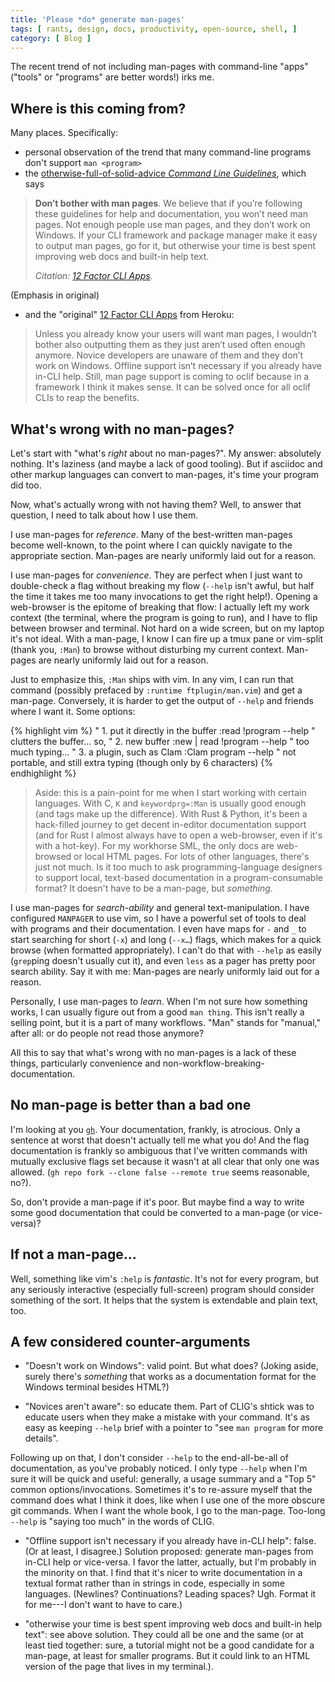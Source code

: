 ```yaml
---
title: 'Please *do* generate man-pages'
tags: [ rants, design, docs, productivity, open-source, shell, ]
category: [ Blog ]
---
```


The recent trend of not including man-pages with command-line "apps" ("tools" or
"programs" are better words!) irks me.

## Where is this coming from?

Many places. Specifically:

- personal observation of the trend that many command-line programs don't
support `man <program>`
- the [otherwise-full-of-solid-advice *Command Line
Guidelines*](https://clig.dev/), which says

> **Don’t bother with man pages**. We believe that if you’re following these
> guidelines for help and documentation, you won’t need man pages. Not enough
> people use man pages, and they don’t work on Windows. If your CLI framework
> and package manager make it easy to output man pages, go for it, but otherwise
> your time is best spent improving web docs and built-in help text.
>
> *Citation: [12 Factor CLI Apps](https://medium.com/@jdxcode/12-factor-cli-apps-dd3c227a0e46).*

(Emphasis in original)

- and the "original" [12 Factor CLI
Apps](https://medium.com/@jdxcode/12-factor-cli-apps-dd3c227a0e46) from Heroku:

> Unless you already know your users will want man pages, I wouldn’t bother also
> outputting them as they just aren’t used often enough anymore. Novice
> developers are unaware of them and they don’t work on Windows. Offline support
> isn’t necessary if you already have in-CLI help. Still, man page support is
> coming to oclif because in a framework I think it makes sense. It can be
> solved once for all oclif CLIs to reap the benefits.

## What's wrong with no man-pages?

Let's start with "what's *right* about no man-pages?". My answer: absolutely
nothing. It's laziness (and maybe a lack of good tooling). But if asciidoc and
other markup languages can convert to man-pages, it's time your program did too.

Now, what's actually wrong with not having them? Well, to answer that question,
I need to talk about how I use them.

I use man-pages for *reference*. Many of the best-written man-pages become
well-known, to the point where I can quickly navigate to the appropriate
section. Man-pages are nearly uniformly laid out for a reason.

I use man-pages for *convenience*. They are perfect when I just want to
double-check a flag without breaking my flow (`--help` isn't awful, but half the
time it takes me too many invocations to get the right help!). Opening a
web-browser is the epitome of breaking that flow: I actually left my work
context (the terminal, where the program is going to run), and I have to flip
between browser and terminal. Not hard on a wide screen, but on my laptop it's
not ideal. With a man-page, I know I can fire up a tmux pane or vim-split (thank
you, `:Man`) to browse without disturbing my current context. Man-pages are
nearly uniformly laid out for a reason.

Just to emphasize this, `:Man` ships with vim. In any vim, I can run that
command (possibly prefaced by `:runtime ftplugin/man.vim`) and get a man-page.
Conversely, it is harder to get the output of `--help` and friends where I want
it. Some options:

{% highlight vim %}
" 1. put it directly in the buffer
:read !program --help
" clutters the buffer… so,
" 2. new buffer
:new | read !program --help
" too much typing…
" 3. a plugin, such as Clam
:Clam program --help
" not portable, and still extra typing (though only by 6 characters)
{% endhighlight %}

> Aside: this is a pain-point for me when I start working with certain
> languages. With C, `K` and `keywordprg=:Man` is usually good enough (and tags
> make up the difference). With Rust & Python, it's been a hack-filled journey
> to get decent in-editor documentation support (and for Rust I almost always
> have to open a web-browser, even if it's with a hot-key). For my workhorse
> SML, the only docs are web-browsed or local HTML pages. For lots of other
> languages, there's just not much. Is it too much to ask programming-language
> designers to support local, text-based documentation in a program-consumable
> format? It doesn't have to be a man-page, but *something*.

I use man-pages for *search-ability* and general text-manipulation. I have
configured `MANPAGER` to use vim, so I have a powerful set of tools to deal
with programs and their documentation. I even have maps for `-` and `_` to start
searching for short (`-x`) and long (`--x…`) flags, which makes for a quick
browse (when formatted appropriately). I can't do that with `--help` as easily
(`grep`ping doesn't usually cut it), and even `less` as a pager has pretty poor
search ability. Say it with me: Man-pages are nearly uniformly laid out for a
reason.

Personally, I use man-pages to *learn*. When I'm not sure how something works, I
can usually figure out from a good `man thing`. This isn't really a selling
point, but it is a part of many workflows. "Man" stands for "manual," after all:
or do people not read those anymore?

All this to say that what's wrong with no man-pages is a lack of these things,
particularly convenience and non-workflow-breaking-documentation.

## No man-page is better than a bad one

I'm looking at you [`gh`](https://cli.github.com). Your documentation, frankly,
is atrocious. Only a sentence at worst that doesn't actually tell me what you
do! And the flag documentation is frankly so ambiguous that I've written
commands with mutually exclusive flags set because it wasn't at all clear that
only one was allowed. (`gh repo fork --clone false --remote true` seems
reasonable, no?).

So, don't provide a man-page if it's poor. But maybe find a way to write some
good documentation that could be converted to a man-page (or vice-versa)?

## If not a man-page…

Well, something like vim's `:help` is *fantastic*. It's not for every program,
but any seriously interactive (especially full-screen) program should consider
something of the sort. It helps that the system is extendable and plain text,
too.

## A few considered counter-arguments

- "Doesn't work on Windows": valid point. But what does? (Joking aside, surely
there's *something* that works as a documentation format for the Windows
terminal besides HTML?)

- "Novices aren't aware": so educate them. Part of CLIG's shtick was to educate
users when they make a mistake with your command. It's as easy as keeping
`--help` brief with a pointer to "see `man program` for more details".

Following up on that, I don't consider `--help` to the end-all-be-all of
documentation, as you've probably noticed. I only type `--help` when I'm sure it
will be quick and useful: generally, a usage summary and a "Top 5" common
options/invocations. Sometimes it's to re-assure myself that the command does
what I think it does, like when I use one of the more obscure git commands. When
I want the whole book, I go to the man-page. Too-long `--help` is "saying too
much" in the words of CLIG.

- "Offline support isn't necessary if you already have in-CLI help": false. (Or
at least, I disagree.) Solution proposed: generate man-pages from in-CLI help or
vice-versa. I favor the latter, actually, but I'm probably in the minority on
that. I find that it's nicer to write documentation in a textual format rather
than in strings in code, especially in some languages. (Newlines? Continuations?
Leading spaces? Ugh. Format it for me---I don't want to have to care.)

- "otherwise your time is best spent improving web docs and built-in help text":
see above solution. They could all be one and the same (or at least tied
together: sure, a tutorial might not be a good candidate for a man-page, at
least for smaller programs. But it could link to an HTML version of the page
that lives in my terminal.).
